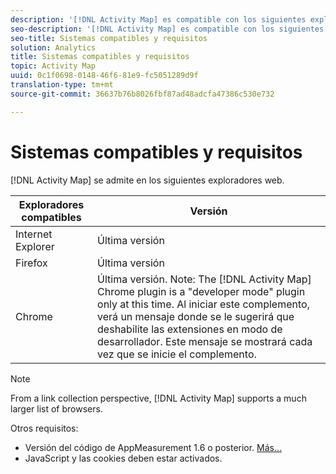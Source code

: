 ```yaml
---
description: '[!DNL Activity Map] es compatible con los siguientes exploradores web.'
seo-description: '[!DNL Activity Map] es compatible con los siguientes exploradores web.'
seo-title: Sistemas compatibles y requisitos
solution: Analytics
title: Sistemas compatibles y requisitos
topic: Activity Map
uuid: 0c1f0698-0148-46f6-81e9-fc5051289d9f
translation-type: tm+mt
source-git-commit: 36637b76b8026fbf87ad48adcfa47386c530e732

---
```



# Sistemas compatibles y requisitos

[!DNL Activity Map] se admite en los siguientes exploradores web.

| Exploradores compatibles | Versión |
|--- |--- |
| Internet Explorer | Última versión |
| Firefox | Última versión |
| Chrome | Última versión. Note:  The [!DNL Activity Map] Chrome plugin is a "developer mode" plugin only at this time. Al iniciar este complemento, verá un mensaje donde se le sugerirá que deshabilite las extensiones en modo de desarrollador. Este mensaje se mostrará cada vez que se inicie el complemento. |

>[!NOTE]
>
>From a link collection perspective, [!DNL Activity Map] supports a much larger list of browsers.

Otros requisitos:

* Versión del código de AppMeasurement 1.6 o posterior. [Más...](/help/analyze/activity-map/activitymap-getting-started/activitymap-getting-started-admins/activitymap-enable.md)
* JavaScript y las cookies deben estar activados.

